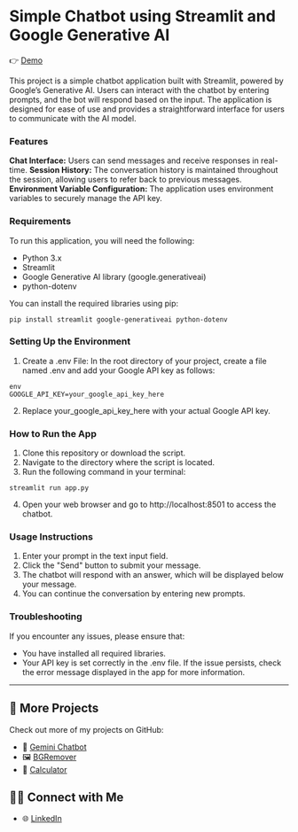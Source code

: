 # Simple Chatbot using Streamlit and Google Generative AI

👉 [Demo](https://mini-projects-gemini-chatbot.streamlit.app/)

This project is a simple chatbot application built with Streamlit, powered by Google’s Generative AI. Users can interact with the chatbot by entering prompts, and the bot will respond based on the input. The application is designed for ease of use and provides a straightforward interface for users to communicate with the AI model.

### Features
**Chat Interface:** Users can send messages and receive responses in real-time.
**Session History:** The conversation history is maintained throughout the session, allowing users to refer back to previous messages.
**Environment Variable Configuration:** The application uses environment variables to securely manage the API key.

### Requirements
To run this application, you will need the following:

- Python 3.x
- Streamlit
- Google Generative AI library (google.generativeai)
- python-dotenv

You can install the required libraries using pip:

```
pip install streamlit google-generativeai python-dotenv
```

### Setting Up the Environment
1. Create a .env File: In the root directory of your project, create a file named .env and add your Google API key as follows:
```
env
GOOGLE_API_KEY=your_google_api_key_here
```
2. Replace your_google_api_key_here with your actual Google API key.

### How to Run the App
1. Clone this repository or download the script.
2. Navigate to the directory where the script is located.
3. Run the following command in your terminal:

```
streamlit run app.py
```
4. Open your web browser and go to http://localhost:8501 to access the chatbot.

### Usage Instructions
1. Enter your prompt in the text input field.
2. Click the "Send" button to submit your message.
3. The chatbot will respond with an answer, which will be displayed below your message.
4. You can continue the conversation by entering new prompts.

### Troubleshooting
If you encounter any issues, please ensure that:

- You have installed all required libraries.
- Your API key is set correctly in the .env file.
If the issue persists, check the error message displayed in the app for more information.

---

## 🔗 More Projects

Check out more of my projects on GitHub:

- 🤖 [Gemini Chatbot](https://github.com/mj-awad17/Mini-Projects/tree/main/Gemini-chatbot)
- 🖼️ [BGRemover](https://github.com/mj-awad17/Mini-Projects/tree/main/Remove-background)
- 🧮 [Calculator](https://github.com/mj-awad17/Mini-Projects/tree/main/Calculator)

## 👨‍💼 Connect with Me
- 🌐 [LinkedIn](https://www.linkedin.com/in/muhammad-jawad-86507b201/)
